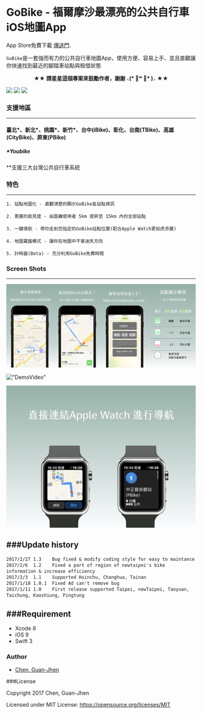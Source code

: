 # GoBike - 福爾摩沙最漂亮的公共自行車iOS地圖App

App Store免費下載 [傳送門](https://goo.gl/cqPrsf). <p>
`GoBike`是一套強而有力的公共自行車地圖App，使用方便、容易上手、並且直觀讓你快速找到最近的腳踏車站點與租借狀態
<p align="center" >★★ <b>請星星這個專案來鼓勵作者，謝謝 ⸜(* ॑꒳ ॑* )⸝</b> ★★</p>

<nobr><img src="https://img.shields.io/badge/platform-ios-lightgrey.svg">
<img src="http://img.shields.io/badge/License-MIT-green.svg?style=flat">
<img src="https://img.shields.io/badge/Swift-3.0-orange.svg?style=flat"></nobr>

### 支援地區 
-----------
#### 臺北\*、新北\*、桃園\*、新竹\*、台中(iBike)、彰化、台南(TBike)、高雄(CityBike)、屏東(PBike)
##### \*Youbike
**支援三大台灣公共自行車系統

### 特色
-----------
	1. 站點地圖化 - 直觀清楚的顯示GoBike各站點資訊
	
	2. 更廣的能見度 - 由距離使用者 5km 提昇至 15km 內的全部站點
	
	3. 一鍵導航 - 帶你走到您指定的GoBike站點位置(配合Apple Watch更如虎添翼)
	
	4. 地圖羅盤模式 - 讓你在地圖中不會迷失方向
	
	5. 計時器(Beta) - 充分利用GoBike免費時間

### Screen Shots
-----------
!["ScreenShots"](https://github.com/TerryCK/GoBike/blob/master/ScreenShot/GoBikeDemo.png)

!["DemoVideo"](https://github.com/TerryCK/GoBike/blob/master/ScreenShot/DemoGif.gif)

!["ScreenShots"](https://github.com/TerryCK/GoBike/blob/master/ScreenShot/applewatch.png)


###Update history
-----------
	2017/2/27 1.3    Bug fixed & modify coding style for easy to maintance
	2017/2/6  1.2    Fixed a part of region of newtaipei's bike information & increase efficiency
	2017/2/3  1.1    Supported Hsinchu, Changhua, Tainan
	2017/1/18 1.0.1  Fixed Ad can't remove bug 	
	2017/1/11 1.0    First release supported Taipei, newTaipei, Taoyuan, Taichung, Kaoshiung, Pingtung 
	  
###Requirement
-----------

- Xcode 8
- iOS 9
- Swift 3


### Author
* [Chen, Guan-Jhen](https://goo.gl/USI7g5)

###License

Copyright 2017 Chen, Guan-Jhen

Licensed under MIT License: https://opensource.org/licenses/MIT
